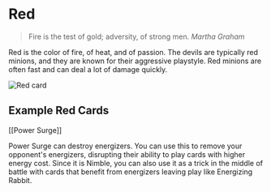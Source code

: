 # Red

> Fire is the test of gold; adversity, of strong men.
> <cite>Martha Graham</cite>

Red is the color of fire, of heat, and of passion. The devils are typically red minions, and they are known for their 
aggressive playstyle. Red minions are often fast and can deal a lot of damage quickly.

![Red card](https://s3.amazonaws.com/assets1.orbsccg.com/prod/cards/art/80X.jpg)

## Example Red Cards

[[Power Surge]]

Power Surge can destroy energizers. You can use this to remove your opponent's energizers, disrupting their ability
to play cards with higher energy cost. Since it is Nimble, you can also use it as a trick in the middle of battle
with cards that benefit from energizers leaving play like Energizing Rabbit.

